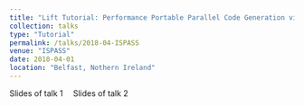 ```yaml
---
title: "Lift Tutorial: Performance Portable Parallel Code Generation via Rewrite Rules"
collection: talks
type: "Tutorial"
permalink: /talks/2018-04-ISPASS
venue: "ISPASS"
date: 2018-04-01
location: "Belfast, Nothern Ireland"
---
```


<a href="/files/talks/2018/ISPASS-2018-Views.pdf" style="margin-right:1em; text-decoration: none;"><span class="fa-stack fa-1x"><i class="fa fa-file fa-2x"></i></span> Slides of talk 1</a>
<a href="/files/talks/2018/ISPASS-2018-Rewriting.pdf" style="margin-right:1em; text-decoration: none;"><span class="fa-stack fa-1x"><i class="fa fa-file fa-2x"></i></span> Slides of talk 2</a>
